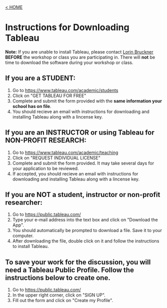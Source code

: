 [< HOME](index.md)

# Instructions for Downloading Tableau

**Note:** If you are unable to install Tableau, please contact [Lorin Bruckner](https://guides.lib.unc.edu/lorinbruckner) **BEFORE** the workshop or class you are participating in. There will **not** be time to download the software during your workshop or class.

## If you are a STUDENT:

1. Go to https://www.tableau.com/academic/students
1. Click on "GET TABLEAU FOR FREE"
1. Complete and submit the form provided with the **same information your school has on file**.
1. You should recieve an email with instructions for downloading and installing Tableau along with a lincense key.

## If you are an INSTRUCTOR or using Tableau for NON-PROFIT RESEARCH:

1. Go to https://www.tableau.com/academic/teaching
1. Click on "REQUEST INDIVIDUAL LICENSE"
1. Complete and submit the form provided. It may take several days for your application to be reviewed.
1. If accepted, you should recieve an email with instructions for downloading and installing Tableau along with a lincense key.

## If you are NOT a student, instructor or non-profit researcher:

1. Go to https://public.tableau.com/
1. Type your e-mail address into the text box and click on "Download the App".
1. You should automatically be prompted to download a file. Save it to your computer.
1. After downloading the file, double click on it and follow the instructions to install Tableau.

## To save your work for the discussion, you will need a Tableau Public Profile. Follow the instructions below to create one.

1. Go to https://public.tableau.com/
1. In the upper right corner, click on "SIGN UP".
1. Fill out the form and click on "Create my Profile".
